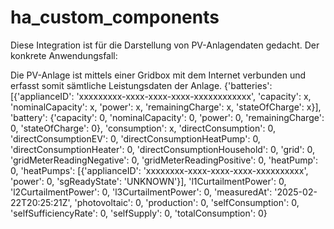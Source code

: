 # ha_custom_components
Diese Integration ist für die Darstellung von PV-Anlagendaten gedacht. 
Der konkrete Anwendungsfall:

Die PV-Anlage ist mittels einer Gridbox mit dem Internet verbunden und erfasst somit sämtliche Leistungsdaten der Anlage.
{'batteries': [{'applianceID': 'xxxxxxxxx-xxxx-xxxx-xxxx-xxxxxxxxxxxx', 'capacity': x, 'nominalCapacity': x, 'power': x, 'remainingCharge': x, 'stateOfCharge': x}], 
'battery': {'capacity': 0, 'nominalCapacity': 0, 'power': 0, 'remainingCharge': 0, 'stateOfCharge': 0}, 
'consumption': x, 
'directConsumption': 0,
'directConsumptionEV': 0, 
'directConsumptionHeatPump': 0, 
'directConsumptionHeater': 0, 
'directConsumptionHousehold': 0, 
'grid': 0,
'gridMeterReadingNegative': 0, 
'gridMeterReadingPositive': 0, 
'heatPump': 0, 
'heatPumps': [{'applianceID': 'xxxxxxxx-xxxx-xxxx-xxxx-xxxxxxxxxx', 'power': 0, 'sgReadyState': 'UNKNOWN'}],
'l1CurtailmentPower': 0, 
'l2CurtailmentPower': 0, 
'l3CurtailmentPower': 0, 
'measuredAt': '2025-02-22T20:25:21Z', 
'photovoltaic': 0, 
'production': 0, 
'selfConsumption': 0, 
'selfSufficiencyRate': 0,
'selfSupply': 0, 
'totalConsumption': 0}  
